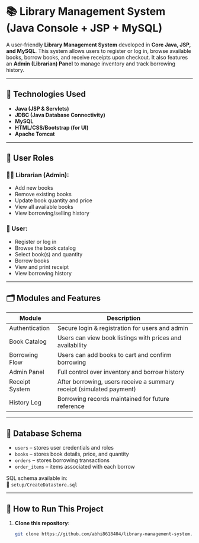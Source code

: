 # 📚 Library Management System (Java Console + JSP + MySQL)

A user-friendly **Library Management System** developed in **Core Java, JSP, and MySQL**. This system allows users to register or log in, browse available books, borrow books, and receive receipts upon checkout. It also features an **Admin (Librarian) Panel** to manage inventory and track borrowing history.

---

## 🔧 Technologies Used

- **Java (JSP & Servlets)**
- **JDBC (Java Database Connectivity)**
- **MySQL**
- **HTML/CSS/Bootstrap (for UI)**
- **Apache Tomcat**

---

## 👥 User Roles

### 🧑‍💼 Librarian (Admin):
- Add new books
- Remove existing books
- Update book quantity and price
- View all available books
- View borrowing/selling history

### 🙋 User:
- Register or log in
- Browse the book catalog
- Select book(s) and quantity
- Borrow books
- View and print receipt
- View borrowing history

---

## 🗂️ Modules and Features

| Module       | Description                                                                 |
|--------------|-----------------------------------------------------------------------------|
| Authentication | Secure login & registration for users and admin                          |
| Book Catalog   | Users can view book listings with prices and availability                 |
| Borrowing Flow | Users can add books to cart and confirm borrowing                         |
| Admin Panel    | Full control over inventory and borrow history                            |
| Receipt System | After borrowing, users receive a summary receipt (simulated payment)       |
| History Log    | Borrowing records maintained for future reference                         |

---

## 💾 Database Schema

- `users` – stores user credentials and roles
- `books` – stores book details, price, and quantity
- `orders` – stores borrowing transactions
- `order_items` – items associated with each borrow
  
SQL schema available in:  
📄 `setup/CreateDatastore.sql`

---

## 🏁 How to Run This Project

1. **Clone this repository**:
   ```bash
   git clone https://github.com/abhi8618404/library-management-system.git
